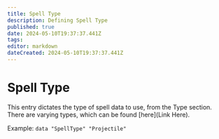 ```yaml
---
title: Spell Type
description: Defining Spell Type
published: true
date: 2024-05-10T19:37:37.441Z
tags: 
editor: markdown
dateCreated: 2024-05-10T19:37:37.441Z
---
```


# Spell Type
This entry dictates the type of spell data to use, from the Type section. There are varying types, which can be found [here](Link Here).

Example: `data "SpellType" "Projectile"`